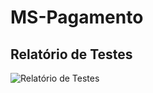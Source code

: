 # MS-Pagamento

## Relatório de Testes

<img src="assets/relatório_testes.png" alt="Relatório de Testes">
